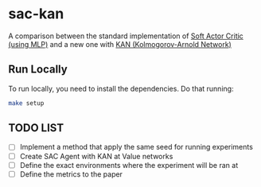 # sac-kan

A comparison between the standard implementation of [Soft Actor Critic (using MLP)](https://arxiv.org/abs/1801.01290) and a new one with [KAN (Kolmogorov-Arnold Network)](https://github.com/mintisan/awesome-kan)


## Run Locally

To run locally, you need to install the dependencies. Do that running:

```bash
make setup
```

## TODO LIST

- [ ] Implement a method that apply the same seed for running experiments
- [ ] Create SAC Agent with KAN at Value networks
- [ ] Define the exact environments where the experiment will be ran at
- [ ] Define the metrics to the paper

